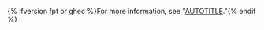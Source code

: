 {% ifversion fpt or ghec %}For more information, see "[AUTOTITLE](/get-started/quickstart/hello-world)."{% endif %}
